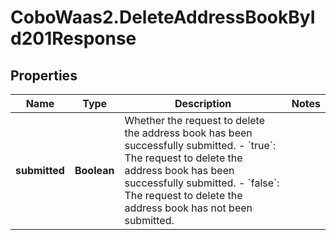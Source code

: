 # CoboWaas2.DeleteAddressBookById201Response

## Properties

Name | Type | Description | Notes
------------ | ------------- | ------------- | -------------
**submitted** | **Boolean** | Whether the request to delete the address book has been successfully submitted. - &#x60;true&#x60;: The request to delete the address book has been successfully submitted. - &#x60;false&#x60;: The request to delete the address book has not been submitted.  | 


